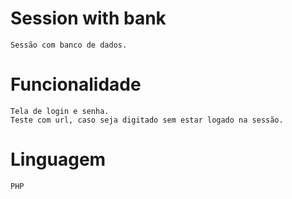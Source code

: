 # Session with bank
```
Sessão com banco de dados.
```

# Funcionalidade

```
Tela de login e senha.
Teste com url, caso seja digitado sem estar logado na sessão.
```

# Linguagem

```
PHP
```
